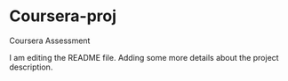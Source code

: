 # Coursera-proj
Coursera Assessment

I am editing the README file. Adding some more details about the project description.
